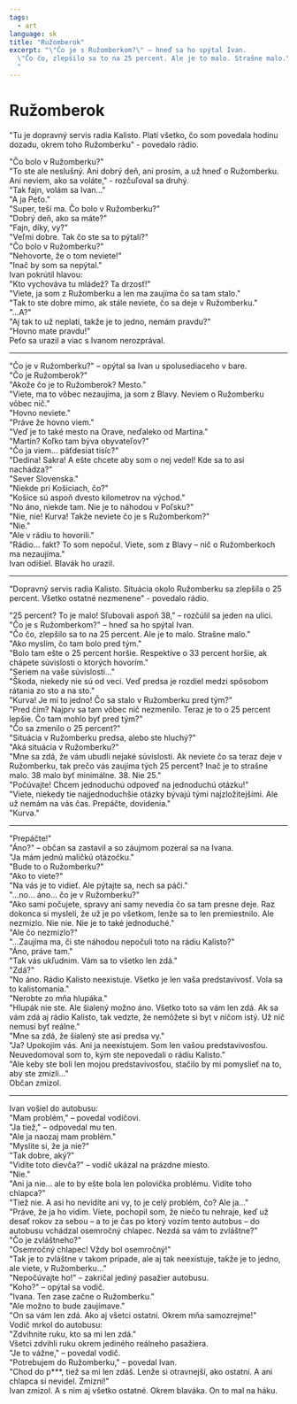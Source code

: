 ```yaml
---
tags:
  - art
language: sk
title: "Ružomberok"
excerpt: "\"Čo je s Ružomberkom?\" – hneď sa ho spýtal Ivan.
  \"Čo čo, zlepšilo sa to na 25 percent. Ale je to malo. Strašne malo.\"
  "
---
```


# Ružomberok

"Tu je dopravný servis radia Kalisto. Platí všetko, čo som povedala hodinu dozadu, okrem toho Ružomberku" - povedalo rádio.

"Čo bolo v Ružomberku?"    
"To ste ale neslušný. Ani dobrý deň, ani prosím, a už hneď o Ružomberku. Ani neviem, ako sa voláte," - rozčuľoval sa druhý.  
"Tak fajn, volám sa Ivan…"    
"A ja Peťo."    
"Super, teší ma. Čo bolo v Ružomberku?"    
"Dobrý deň, ako sa máte?"    
"Fajn, díky, vy?"    
"Veľmi dobre. Tak čo ste sa to pýtali?"    
"Čo bolo v Ružomberku?"    
"Nehovorte, že o tom neviete!"    
"Inač by som sa nepýtal."    
Ivan pokrútil hlavou:    
"Kto vychováva tu mládež? Ta drzosť!"    
"Viete, ja som z Ružomberku a len ma zaujíma čo sa tam stalo."    
"Tak to ste dobre mimo, ak stále neviete, čo sa deje v Ružomberku."    
"…A?"  
"Aj tak to už neplatí, takže je to jedno, nemám pravdu?"    
"Hovno mate pravdu!"    
Peťo sa urazil a viac s Ivanom nerozprával.

---

"Čo je v Ružomberku?" – opýtal sa Ivan u spolusediaceho v bare.  
"Čo je Ružomberok?"  
"Akože čo je to Ružomberok? Mesto."  
"Viete, ma to vôbec nezaujíma, ja som z Blavy. Neviem o Ružomberku vôbec nič."  
"Hovno neviete."  
"Práve že hovno viem."  
"Veď je to také mesto na Orave, neďaleko od Martina."  
"Martin? Koľko tam býva obyvateľov?"  
"Čo ja viem… päťdesiat tisíc?"  
"Dedina! Sakra! A ešte chcete aby som o nej vedel! Kde sa to asi nachádza?"  
"Sever Slovenska."  
"Niekde pri Košiciach, čo?"  
"Košice sú aspoň dvesto kilometrov na východ."  
"No áno, niekde tam. Nie je to náhodou v Poľsku?"  
"Nie, nie! Kurva! Takže neviete čo je s Ružomberkom?"  
"Nie."  
"Ale v rádiu to hovorili."  
"Rádio… fakt? To som nepočul. Viete, som z Blavy – nič o Ružomberkoch ma nezaujíma."  
Ivan odišiel. Blavák ho urazil.

---

"Dopravný servis radia Kalisto. Situácia okolo Ružomberku sa zlepšila o 25 percent. Všetko ostatné nezmenene" - povedalo rádio.

"25 percent? To je malo! Sľubovali aspoň 38," – rozčúlil sa jeden na ulici.  
"Čo je s Ružomberkom?" – hneď sa ho spýtal Ivan.  
"Čo čo, zlepšilo sa to na 25 percent. Ale je to malo. Strašne malo."  
"Ako myslím, čo tam bolo pred tým."  
"Bolo tam ešte o 25 percent horšie. Respektíve o 33 percent horšie, ak chápete súvislosti o ktorých hovorím."  
"Seriem na vaše súvislosti…"  
"Škoda, niekedy nie sú od veci. Veď predsa je rozdiel medzi spôsobom rátania zo sto a na sto."  
"Kurva! Je mi to jedno! Čo sa stalo v Ružomberku pred tým?"  
"Pred čím? Najprv sa tam vôbec nič nezmenilo. Teraz je to o 25 percent lepšie. Čo tam mohlo byť pred tým?"  
"Čo sa zmenilo o 25 percent?"  
"Situácia v Ružomberku predsa, alebo ste hluchý?"  
"Aká situácia v Ružomberku?"  
"Mne sa zdá, že vám ubudli nejaké súvislosti. Ak neviete čo sa teraz deje v Ružomberku, tak prečo vás zaujíma tých 25 percent? Inač je to strašne malo. 38 malo byť minimálne. 38. Nie 25."  
"Počúvajte! Chcem jednoduchú odpoveď na jednoduchú otázku!"  
"Viete, niekedy tie najjednoduchšie otázky bývajú tými najzložitejšími. Ale už nemám na vás čas. Prepáčte, dovidenia."  
"Kurva."

---

"Prepáčte!"  
"Áno?" – občan sa zastavil a so záujmom pozeral sa na Ivana.  
"Ja mám jednú maličkú otázočku."  
"Bude to o Ružomberku?"  
"Ako to viete?"  
"Na vás je to vidieť. Ale pýtajte sa, nech sa páči."  
"…no… áno… čo je v Ružomberku?"  
"Ako sami počujete, spravy ani samy nevedia čo sa tam presne deje. Raz dokonca si mysleli, že už je po všetkom, lenže sa to len premiestnilo. Ale nezmizlo. Nie nie. Nie je to také jednoduché."  
"Ale čo nezmizlo?"  
"…Zaujíma ma, či ste náhodou nepočuli toto na rádiu Kalisto?"  
"Áno, práve tam."  
"Tak vás ukľudnim. Vám sa to všetko len zdá."  
"Zdá?"  
"No áno. Rádio Kalisto neexistuje. Všetko je len vaša predstavivosť. Vola sa to kalistomania."  
"Nerobte zo mňa hlupáka."  
"Hlupák nie ste. Ale šialený možno áno. Všetko toto sa vám len zdá. Ak sa vám zdá aj rádio Kalisto, tak vedzte, že nemôžete si byt v ničom istý. Už nič nemusí byť reálne."  
"Mne sa zdá, že šialený ste asi predsa vy."  
"Ja? Upokojím vás. Ani ja neexistujem. Som len vašou predstavivosťou. Neuvedomoval som to, kým ste nepovedali o rádiu Kalisto."  
"Ale keby ste boli len mojou predstavivosťou, stačilo by mi pomyslieť na to, aby ste zmizli…"  
Občan zmizol.

---

Ivan vošiel do autobusu:  
"Mam problém," – povedal vodičovi.  
"Ja tiež," – odpovedal mu ten.  
"Ale ja naozaj mam problém."  
"Myslite si, že ja nie?"  
"Tak dobre, aký?"  
"Vidíte toto dievča?" – vodič ukázal na prázdne miesto.  
"Nie."  
"Ani ja nie… ale to by ešte bola len polovička problému. Vidíte toho chlapca?"  
"Tiež nie. A asi ho nevidíte ani vy, to je celý problém, čo? Ale ja…"  
"Práve, že ja ho vidím. Viete, pochopil som, že niečo tu nehraje, keď už desať rokov za sebou – a to je čas po ktorý vozím tento autobus – do autobusu vchádzal osemročný chlapec. Nezdá sa vám to zvláštne?"  
"Čo je zvláštneho?"  
"Osemročný chlapec! Vždy bol osemročný!"  
"Tak je to zvláštne v takom prípade, ale aj tak neexistuje, takže je to jedno, ale viete, v Ružomberku…"  
"Nepočúvajte ho!" – zakričal jediný pasažier autobusu.  
"Koho?" – opýtal sa vodič.  
"Ivana. Ten zase začne o Ružomberku."  
"Ale možno to bude zaujímave."  
"On sa vám len zdá. Ako aj všetci ostatní. Okrem mňa samozrejme!"  
Vodič mrkol do autobusu:  
"Zdvihnite ruku, kto sa mi len zdá."  
Všetci zdvihli ruku okrem jediného reálneho pasažiera.  
"Je to vážne," – povedal vodič.  
"Potrebujem do Ružomberku," – povedal Ivan.  
"Chod do p***, tiež sa mi len zdáš. Lenže si otravnejší, ako ostatní. A ani chlapca si nevidel. Zmizni!"  
Ivan zmizol. A s nim aj všetko ostatné. Okrem blaváka. On to mal na háku.  